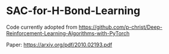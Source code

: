 # SAC-for-H-Bond-Learning
Code currently adopted from https://github.com/p-christ/Deep-Reinforcement-Learning-Algorithms-with-PyTorch

Paper: https://arxiv.org/pdf/2010.02193.pdf
